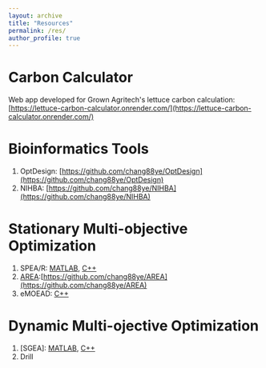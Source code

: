```yaml
---
layout: archive
title: "Resources"
permalink: /res/
author_profile: true
---
```


Carbon Calculator
=====
Web app developed for Grown Agritech's lettuce carbon calculation: [https://lettuce-carbon-calculator.onrender.com/](https://lettuce-carbon-calculator.onrender.com/)

Bioinformatics Tools
=====
1. OptDesign: [https://github.com/chang88ye/OptDesign](https://github.com/chang88ye/OptDesign)
2. NIHBA: [https://github.com/chang88ye/NIHBA](https://github.com/chang88ye/NIHBA)

Stationary Multi-objective Optimization
=====
1. SPEA/R: [MATLAB](https://github.com/BIMK/PlatEMO/tree/master/PlatEMO/Algorithms/Multi-objective%20optimization/SPEA-R), [C++](https://github.com/chang88ye/Archived-Algorithms/blob/main/SPEAR.zip)
2. [AREA](https://github.com/chang88ye/AREA):[https://github.com/chang88ye/AREA](https://github.com/chang88ye/AREA)
3. eMOEAD: [C++](https://github.com/chang88ye/Archived-Algorithms/blob/main/eMOEAD.tar.gz)

Dynamic Multi-ojective Optimization
=====
1. [SGEA]: [MATLAB](https://github.com/chang88ye/SGEA), [C++](https://github.com/chang88ye/Archived-Algorithms/blob/main/SGEA.tar.gz)
2. Drill


